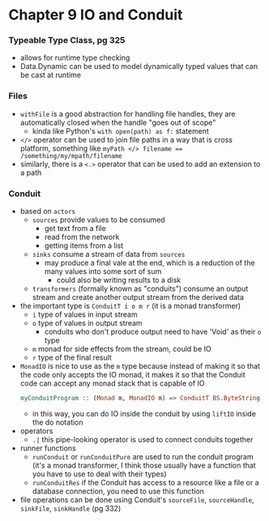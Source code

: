 # Chapter 9 IO and Conduit

### Typeable Type Class, pg 325
* allows for runtime type checking
* Data.Dynamic can be used to model dynamically typed values that can be cast at runtime

### Files
* `withFile` is a good abstraction for handling file handles, they are automatically closed when the handle "goes out of scope"
    * kinda like Python's `with open(path) as f:` statement
* `</>` operator can be used to join file paths in a way that is cross platform, something like `myPath </> filename == /something/my/mpath/filename`
* similarly, there is a `<.>` operator that can be used to add an extension to a path

### Conduit
* based on `actors`
    * `sources` provide values to be consumed
        * get text from a file
        * read from the network
        * getting items from a list
    * `sinks` consume a stream of data from `sources`
        * may produce a final vale at the end, which is a reduction of the many values into some sort of sum
            * could also be writing results to a disk
    * `transformers` (formally known as "conduits") consume an output stream and create another output stream from the derived data
* the important type is `ConduitT i o m r` (it is a monad transformer)
    * `i` type of values in input stream
    * `o` type of values in output stream
        * conduits who don't produce output need to have 'Void' as their `o` type
    * `m` monad for side effects from the stream, could be IO
    * `r` type of the final result
* `MonadIO` is nice to use as the `m` type because instead of making it so that the code only accepts the IO monad, it makes it so that the Conduit code can accept any monad stack that is capable of IO
    ```haskell
    myConduitProgram :: (Monad m, MonadIO m) => ConduitT BS.ByteString BS.ByteString m ()
    ```
    * in this way, you can do IO inside the conduit by using `liftIO` inside the do notation
* operators
    * `.|` this pipe-looking operator is used to connect conduits together
* runner functions
    * `runConduit` or `runConduitPure` are used to run the conduit program (it's a monad transformer, I think those usually have a function that you have to use to deal with their types)
    * `runConduitRes` if the Conduit has access to a resource like a file or a database connection, you need to use this function
* file operations can be done using Conduit's `sourceFile`, `sourceHandle`, `sinkFile`, `sinkHandle` (pg 332)
